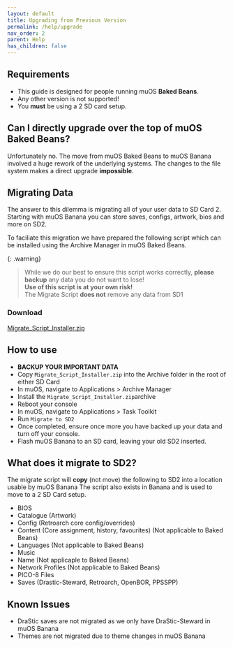 ```yaml
---
layout: default
title: Upgrading from Previous Version
permalink: /help/upgrade
nav_order: 2
parent: Help
has_children: false
---
```


## Requirements
- This guide is designed for people running muOS **Baked Beans**.
- Any other version is not supported!
- You **must** be using a 2 SD card setup.

## Can I directly upgrade over the top of muOS Baked Beans?
Unfortunately no.
The move from muOS Baked Beans to muOS Banana involved a huge rework of the underlying systems.
The changes to the file system makes a direct upgrade **impossible**.

## Migrating Data
The answer to this dilemma is migrating all of your user data to SD Card 2.  
Starting with muOS Banana you can store saves, configs, artwork, bios and more on SD2.

To faciliate this migration we have prepared the following script which can be installed using the Archive Manager in muOS Baked Beans.

{: .warning}
> While we do our best to ensure this script works correctly, **please backup** any data you do not want to lose!  
> **Use of this script is at your own risk!**  
> The Migrate Script **does not** remove any data from SD1

### Download
[Migrate_Script_Installer.zip](https://github.com/MustardOS/mustardos.github.io/raw/refs/heads/main/help/assets/files/Migrate_Script_Installer.zip)

## How to use
- **BACKUP YOUR IMPORTANT DATA**
- Copy ``Migrate_Script_Installer.zip`` into the Archive folder in the root of either SD Card
- In muOS, navigate to Applications > Archive Manager
- Install the ``Migrate_Script_Installer.zip``archive
- Reboot your console
- In muOS, navigate to Applications > Task Toolkit
- Run ``Migrate to SD2``
- Once completed, ensure once more you have backed up your data and turn off your console.
- Flash muOS Banana to an SD card, leaving your old SD2 inserted.

## What does it migrate to SD2?
The migrate script will **copy** (not move) the following to SD2 into a location usable by muOS Banana
The script also exists in Banana and is used to move to a 2 SD Card setup.
- BIOS
- Catalogue (Artwork)
- Config (Retroarch core config/overrides)
- Content (Core assignment, history, favourites) (Not applicable to Baked Beans)
- Languages (Not applicable to Baked Beans)
- Music
- Name (Not applicaple to Baked Beans)
- Network Profiles (Not applicable to Baked Beans)
- PICO-8 Files
- Saves (Drastic-Steward, Retroarch, OpenBOR, PPSSPP)

## Known Issues
- DraStic saves are not migrated as we only have DraStic-Steward in muOS Banana
- Themes are not migrated due to theme changes in muOS Banana

<div itemscope itemtype="https://schema.org/WebSite">
  <meta itemprop="url" content="https://muos.dev"/>
  <meta itemprop="name" content="muOS - Custom Firmware"/>
</div>
